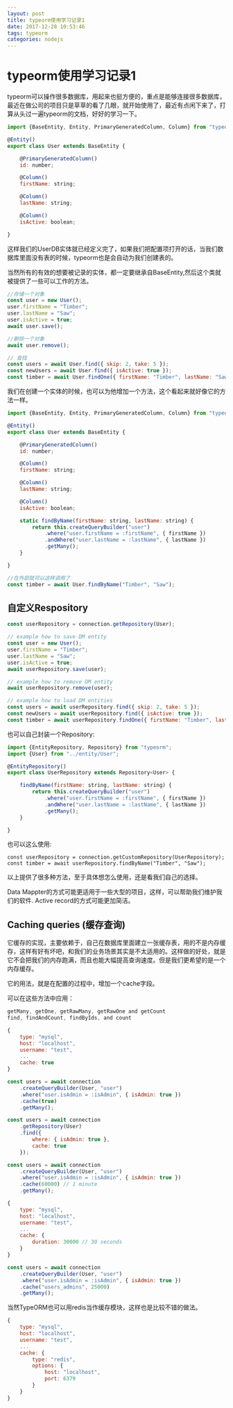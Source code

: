 ```yaml
---
layout: post
title: typeorm使用学习记录1
date: 2017-12-28 10:53:46
tags: typeorm
categories: nodejs
---
```


# typeorm使用学习记录1

typeorm可以操作很多数据库，用起来也挺方便的，重点是能够连接很多数据库，最近在做公司的项目只是草草的看了几眼，就开始使用了，最近有点闲下来了，打算从头过一遍typeorm的文档，好好的学习一下。

```JavaScript
import {BaseEntity, Entity, PrimaryGeneratedColumn, Column} from "typeorm";

@Entity()
export class User extends BaseEntity {

    @PrimaryGeneratedColumn()
    id: number;

    @Column()
    firstName: string;

    @Column()
    lastName: string;

    @Column()
    isActive: boolean;

}
```

这样我们的UserDB实体就已经定义完了，如果我们把配置项打开的话，当我们数据库里面没有表的时候，typeorm也是会自动为我们创建表的。

当然所有的有效的想要被记录的实体，都一定要继承自BaseEntity,然后这个类就被提供了一些可以工作的方法。

```JavaScript
//存储一个对象
const user = new User();
user.firstName = "Timber";
user.lastName = "Saw";
user.isActive = true;
await user.save();

//删除一个对象
await user.remove();

// 查找
const users = await User.find({ skip: 2, take: 5 });
const newUsers = await User.find({ isActive: true });
const timber = await User.findOne({ firstName: "Timber", lastName: "Saw" });

```

我们在创建一个实体的时候，也可以为他增加一个方法，这个看起来就好像它的方法一样。

```JavaScript
import {BaseEntity, Entity, PrimaryGeneratedColumn, Column} from "typeorm";

@Entity()
export class User extends BaseEntity {

    @PrimaryGeneratedColumn()
    id: number;

    @Column()
    firstName: string;

    @Column()
    lastName: string;

    @Column()
    isActive: boolean;

    static findByName(firstName: string, lastName: string) {
        return this.createQueryBuilder("user")
            .where("user.firstName = :firstName", { firstName })
            .andWhere("user.lastName = :lastName", { lastName })
            .getMany();
    }

}

//在外部就可以这样调用了
const timber = await User.findByName("Timber", "Saw");
```

## 自定义Respository

```JavaScript
const userRepository = connection.getRepository(User);

// example how to save DM entity
const user = new User();
user.firstName = "Timber";
user.lastName = "Saw";
user.isActive = true;
await userRepository.save(user);

// example how to remove DM entity
await userRepository.remove(user);

// example how to load DM entities
const users = await userRepository.find({ skip: 2, take: 5 });
const newUsers = await userRepository.find({ isActive: true });
const timber = await userRepository.findOne({ firstName: "Timber", lastName: "Saw" });
```

也可以自己封装一个Repository:

```JavaScript
import {EntityRepository, Repository} from "typeorm";
import {User} from "../entity/User";

@EntityRepository()
export class UserRepository extends Repository<User> {

    findByName(firstName: string, lastName: string) {
        return this.createQueryBuilder("user")
            .where("user.firstName = :firstName", { firstName })
            .andWhere("user.lastName = :lastName", { lastName })
            .getMany();
    }

}
```

也可以这么使用:

```
const userRepository = connection.getCustomRepository(UserRepository);
const timber = await userRepository.findByName("Timber", "Saw");
```

以上提供了很多种方法，至于具体想怎么使用，还是看我们自己的选择。

Data Mappter的方式可能更适用于一些大型的项目，这样，可以帮助我们维护我们的软件.
Active record的方式可能更加简洁。


## Caching queries (缓存查询)

它缓存的实现，主要依赖于，自己在数据库里面建立一张缓存表，用的不是内存缓存，这样有好有坏吧，和我们的业务场景其实是不太适用的。这样做的好处，就是它不会把我们的内存跑满，而且也能大幅提高查询速度。但是我们更希望的是一个内存缓存。

它的用法，就是在配置的过程中，增加一个cache字段。

可以在这些方法中应用：

```JavaScript
getMany, getOne, getRawMany, getRawOne and getCount
find, findAndCount, findByIds, and count
```


```JavaScript
{
    type: "mysql",
    host: "localhost",
    username: "test",
    ...
    cache: true
}
```


```JavaScript
const users = await connection
    .createQueryBuilder(User, "user")
    .where("user.isAdmin = :isAdmin", { isAdmin: true })
    .cache(true)
    .getMany();
```

```JavaScript
const users = await connection
    .getRepository(User)
    .find({
        where: { isAdmin: true },
        cache: true
    });
```

```JavaScript
const users = await connection
    .createQueryBuilder(User, "user")
    .where("user.isAdmin = :isAdmin", { isAdmin: true })
    .cache(60000) // 1 minute
    .getMany();
```

```JavaScript
{
    type: "mysql",
    host: "localhost",
    username: "test",
    ...
    cache: {
        duration: 30000 // 30 seconds
    }
}
```

```JavaScript
const users = await connection
    .createQueryBuilder(User, "user")
    .where("user.isAdmin = :isAdmin", { isAdmin: true })
    .cache("users_admins", 25000)
    .getMany();
```

当然TypeORM也可以用redis当作缓存模块，这样也是比较不错的做法。

```JavaScript
{
    type: "mysql",
    host: "localhost",
    username: "test",
    ...
    cache: {
        type: "redis",
        options: {
            host: "localhost",
            port: 6379
        }
    }
}
```
